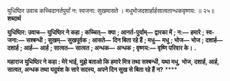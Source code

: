 युधिष्ठिर उवाच कच्चिदानर्तपुर्यां न: स्वजना: सुखमासते । मधुभोजदशार्हार्हसात्वतान्धकवृष्णय: ॥ २५॥ **शब्दार्थ** 

**युधिष्ठिर: उवाच—** **युधिष्ठिर ने कहा** **; कच्चित्—** **क्या** **; आनर्त-पुर्याम्—** **द्वारका में** **; न:—** **हमारे** **; स्व-जना:—** **सश्बन्धी** **; सुखम्—** **सुखपूर्वक** **; आसते—** **दिन बिता रहे हैं** **; मधु—** **मधु** **; भोज—** **भोज** **; दशार्ह—** **दशार्ह** **; आर्ह—** **आर्ह** **; सात्वत—** **सात्वत** **; अन्धक—** **अन्धक** **; वृष्णय:—** **वृष्णि परिवार के।** **.** 

**महाराज युधिष्ठिर ने कहा : मेरे भाई, मुझे बताओ कि हमारे मित्र तथा सश्बन्धी, यथा मधु,** **भोज, दशार्ह, आर्ह, सात्वत, अन्धक तथा यदुवंश के सारे सदस्य, अपने दिन सुख से बिता रहे हैं** **न?** **** 